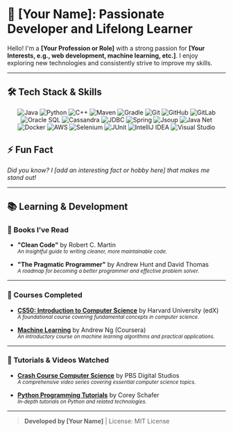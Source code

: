 # 🌟 [Your Name]: Passionate Developer and Lifelong Learner

Hello! I'm a **[Your Profession or Role]** with a strong passion for **[Your Interests, e.g., web development, machine learning, etc.]**. I enjoy exploring new technologies and consistently strive to improve my skills.

---

## 🛠️ Tech Stack & Skills

<div align="center">
  <!-- Programming Languages -->
  <img src="https://img.icons8.com/color/48/000000/java-coffee-cup-logo.png" alt="Java" title="Java"/>
  <img src="https://img.icons8.com/color/48/000000/python.png" alt="Python" title="Python"/>
  <img src="https://img.icons8.com/color/48/000000/c-plus-plus-logo.png" alt="C++" title="C++"/>
  
  <!-- Build Tools -->
  <img src="https://img.icons8.com/color/48/000000/apache-maven.png" alt="Maven" title="Maven"/>
  <img src="https://img.icons8.com/color/48/000000/gradle.png" alt="Gradle" title="Gradle"/>

  <!-- Version Control & Collaboration -->
  <img src="https://img.icons8.com/color/48/000000/git.png" alt="Git" title="Git"/>
  <img src="https://img.icons8.com/material-outlined/48/000000/github.png" alt="GitHub" title="GitHub"/>
  <img src="https://img.icons8.com/color/48/000000/gitlab.png" alt="GitLab" title="GitLab"/>

  <!-- Database Technologies -->
  <img src="https://img.icons8.com/color/48/000000/oracle-logo.png" alt="Oracle SQL" title="Oracle SQL"/>
  <img src="https://img.icons8.com/color/48/000000/cassandra.png" alt="Cassandra" title="Cassandra"/>
  <img src="https://img.icons8.com/color/48/000000/database.png" alt="JDBC" title="JDBC"/>

  <!-- Web Development & Frameworks -->
  <img src="https://img.icons8.com/color/48/000000/spring-logo.png" alt="Spring" title="Spring"/>
  <img src="https://img.icons8.com/color/48/000000/jsoup.png" alt="Jsoup" title="Jsoup"/>
  <img src="https://img.icons8.com/color/48/000000/java.png" alt="Java Net" title="Java Net"/>

  <!-- DevOps & Cloud -->
  <img src="https://img.icons8.com/color/48/000000/docker.png" alt="Docker" title="Docker"/>
  <img src="https://img.icons8.com/color/48/000000/amazon-web-services.png" alt="AWS" title="AWS"/>

  <!-- Testing & Automation -->
  <img src="https://img.icons8.com/fluency/48/000000/selenium-test-automation.png" alt="Selenium" title="Selenium"/>
  <img src="https://img.icons8.com/color/48/000000/junit5.png" alt="JUnit" title="JUnit"/>

  <!-- IDEs -->
  <img src="https://img.icons8.com/color/48/000000/intellij-idea.png" alt="IntelliJ IDEA" title="IntelliJ IDEA"/>
  <img src="https://img.icons8.com/color/48/000000/visual-studio.png" alt="Visual Studio" title="Visual Studio"/>
</div>


## ⚡ Fun Fact

*Did you know? I [add an interesting fact or hobby here] that makes me stand out!*

---

## 📚 Learning & Development

### 📘 Books I’ve Read

- **"Clean Code"** by Robert C. Martin  
  <sup>*An insightful guide to writing cleaner, more maintainable code.*</sup>

- **"The Pragmatic Programmer"** by Andrew Hunt and David Thomas  
  <sup>*A roadmap for becoming a better programmer and effective problem solver.*</sup>

---

### 📜 Courses Completed

- **[CS50: Introduction to Computer Science](https://www.edx.org/course/cs50s-introduction-to-computer-science)** by Harvard University (edX)  
  <sup>*A foundational course covering fundamental concepts in computer science.*</sup>

- **[Machine Learning](https://www.coursera.org/learn/machine-learning)** by Andrew Ng (Coursera)  
  <sup>*An introductory course on machine learning algorithms and practical applications.*</sup>

---

### 🎥 Tutorials & Videos Watched

- **[Crash Course Computer Science](https://www.youtube.com/playlist?list=PL8dPuuaLjXtPAJr1ysd5yGIyiSFuh0mIL)** by PBS Digital Studios  
  <sup>*A comprehensive video series covering essential computer science topics.*</sup>

- **[Python Programming Tutorials](https://www.youtube.com/user/schafer5)** by Corey Schafer  
  <sup>*In-depth tutorials on Python and related technologies.*</sup>

---

> **Developed by [Your Name]** | License: MIT License
